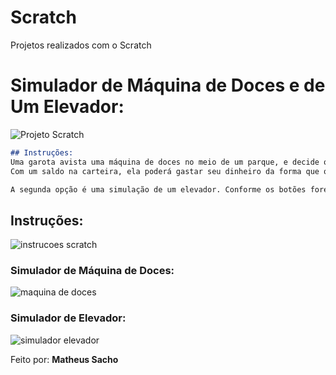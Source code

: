 # Scratch
Projetos realizados com o Scratch

# Simulador de Máquina de Doces e de Um Elevador:
![Projeto Scratch](https://github.com/user-attachments/assets/f662e400-f121-43e7-9508-3afc7f2c7316)

```markdown
## Instruções:
Uma garota avista uma máquina de doces no meio de um parque, e decide observar as opções disponíveis.
Com um saldo na carteira, ela poderá gastar seu dinheiro da forma que quiser. A máquina somente aceita os valores: R$1.00, R$2.00 e R$5.00, e pode ou não devolver troco.

A segunda opção é uma simulação de um elevador. Conforme os botões forem pressionados, o elevador se desloca e aponta em um indicador o estado(andar) em que esse estiver. Enquanto o elevador estiver parado ou em movimento, sua porta se mantém fechada. Quando um andar é pressionado e o elevador alcança o andar desejado, ele para e a porta se abre.
```
## Instruções:
![instrucoes scratch](https://github.com/user-attachments/assets/b71cba39-3bcf-4c41-812d-8e254c9dba6d)

### Simulador de Máquina de Doces:
![maquina de doces](https://github.com/user-attachments/assets/41ce9d09-d1f8-46d7-88cc-9b5d8cb2b575)

### Simulador de Elevador:
![simulador elevador](https://github.com/user-attachments/assets/d6022ddc-01fe-4e10-a614-ca61d1ed7496)

Feito por: **Matheus Sacho**
